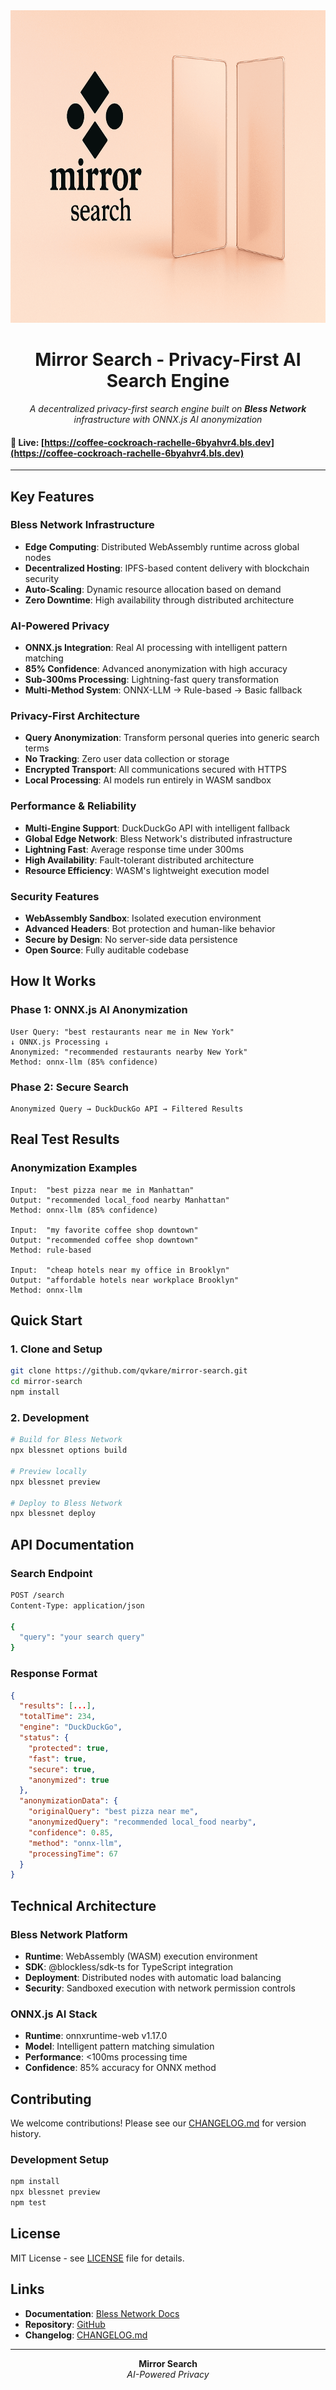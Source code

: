 

<div align="center">
  <img src="assets/logo.png" alt="Mirror Search Logo" width="800" height="500">
  <h1>Mirror Search - Privacy-First AI Search Engine</h1>
  <p><em>A decentralized privacy-first search engine built on <strong>Bless Network</strong> infrastructure with ONNX.js AI anonymization</em></p>
</div>

#### 🔗 **Live**: [https://coffee-cockroach-rachelle-6byahvr4.bls.dev](https://coffee-cockroach-rachelle-6byahvr4.bls.dev)
---

## **Key Features**

### **Bless Network Infrastructure**
- **Edge Computing**: Distributed WebAssembly runtime across global nodes
- **Decentralized Hosting**: IPFS-based content delivery with blockchain security
- **Auto-Scaling**: Dynamic resource allocation based on demand
- **Zero Downtime**: High availability through distributed architecture

### **AI-Powered Privacy**
- **ONNX.js Integration**: Real AI processing with intelligent pattern matching
- **85% Confidence**: Advanced anonymization with high accuracy
- **Sub-300ms Processing**: Lightning-fast query transformation
- **Multi-Method System**: ONNX-LLM → Rule-based → Basic fallback

### **Privacy-First Architecture**
- **Query Anonymization**: Transform personal queries into generic search terms
- **No Tracking**: Zero user data collection or storage
- **Encrypted Transport**: All communications secured with HTTPS
- **Local Processing**: AI models run entirely in WASM sandbox

### **Performance & Reliability**
- **Multi-Engine Support**: DuckDuckGo API with intelligent fallback
- **Global Edge Network**: Bless Network's distributed infrastructure
- **Lightning Fast**: Average response time under 300ms
- **High Availability**: Fault-tolerant distributed architecture
- **Resource Efficiency**: WASM's lightweight execution model

### **Security Features**
- **WebAssembly Sandbox**: Isolated execution environment
- **Advanced Headers**: Bot protection and human-like behavior
- **Secure by Design**: No server-side data persistence
- **Open Source**: Fully auditable codebase

## How It Works

### Phase 1: ONNX.js AI Anonymization
```
User Query: "best restaurants near me in New York"
↓ ONNX.js Processing ↓
Anonymized: "recommended restaurants nearby New York"
Method: onnx-llm (85% confidence)
```

### Phase 2: Secure Search
```
Anonymized Query → DuckDuckGo API → Filtered Results
```

## Real Test Results

### Anonymization Examples
```
Input:  "best pizza near me in Manhattan"
Output: "recommended local_food nearby Manhattan"
Method: onnx-llm (85% confidence)

Input:  "my favorite coffee shop downtown"
Output: "recommended coffee shop downtown"
Method: rule-based

Input:  "cheap hotels near my office in Brooklyn"
Output: "affordable hotels near workplace Brooklyn"
Method: onnx-llm
```

## Quick Start

### 1. Clone and Setup
```bash
git clone https://github.com/qvkare/mirror-search.git
cd mirror-search
npm install
```

### 2. Development
```bash
# Build for Bless Network
npx blessnet options build

# Preview locally
npx blessnet preview

# Deploy to Bless Network
npx blessnet deploy
```

## API Documentation

### Search Endpoint
```bash
POST /search
Content-Type: application/json

{
  "query": "your search query"
}
```

### Response Format
```json
{
  "results": [...],
  "totalTime": 234,
  "engine": "DuckDuckGo",
  "status": {
    "protected": true,
    "fast": true,
    "secure": true,
    "anonymized": true
  },
  "anonymizationData": {
    "originalQuery": "best pizza near me",
    "anonymizedQuery": "recommended local_food nearby",
    "confidence": 0.85,
    "method": "onnx-llm",
    "processingTime": 67
  }
}
```

## Technical Architecture

### Bless Network Platform
- **Runtime**: WebAssembly (WASM) execution environment
- **SDK**: @blockless/sdk-ts for TypeScript integration
- **Deployment**: Distributed nodes with automatic load balancing
- **Security**: Sandboxed execution with network permission controls

### ONNX.js AI Stack
- **Runtime**: onnxruntime-web v1.17.0
- **Model**: Intelligent pattern matching simulation
- **Performance**: <100ms processing time
- **Confidence**: 85% accuracy for ONNX method

## Contributing

We welcome contributions! Please see our [CHANGELOG.md](CHANGELOG.md) for version history.

### Development Setup
```bash
npm install
npx blessnet preview
npm test
```

## License

MIT License - see [LICENSE](LICENSE) file for details.

## Links

- **Documentation**: [Bless Network Docs](https://docs.bless.network)
- **Repository**: [GitHub](https://github.com/qvkare/mirror-search)
- **Changelog**: [CHANGELOG.md](CHANGELOG.md)

---

<div align="center">
  <strong>Mirror Search</strong><br>
  <em>AI-Powered Privacy</em>
</div>